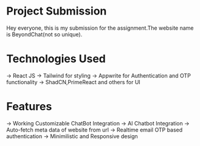 # Project Submission

Hey everyone, this is my submission for the assignment.The website name is BeyondChat(not so unique).

# Technologies Used

-> React JS
-> Tailwind for styling
-> Appwrite for Authentication and OTP functionality
-> ShadCN,PrimeReact and others for UI

# Features

-> Working Customizable ChatBot Integration
-> AI Chatbot Integration
-> Auto-fetch meta data of website from url
-> Realtime email OTP based authentication
-> Minimilistic and Responsive design
